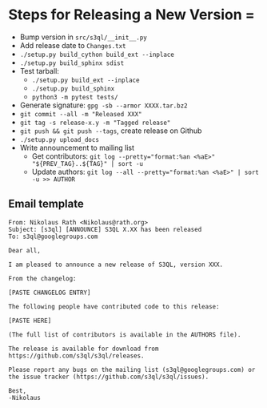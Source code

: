 # Steps for Releasing a New Version =

* Bump version in `src/s3ql/__init__.py`
* Add release date to `Changes.txt`
* `./setup.py build_cython build_ext --inplace`
* `./setup.py build_sphinx sdist`
* Test tarball:
  * `./setup.py build_ext --inplace`
  * `./setup.py build_sphinx`
  * `python3 -m pytest tests/`
* Generate signature: `gpg -sb --armor XXXX.tar.bz2`
* `git commit --all -m "Released XXX"`
* `git tag -s release-x.y -m "Tagged release"`
* `git push && git push --tags`, create release on Github
* `./setup.py upload_docs`
* Write announcement to mailing list
  * Get contributors: `git log --pretty="format:%an <%aE>" "${PREV_TAG}..${TAG}" | sort -u`
  * Update authors: `git log --all --pretty="format:%an <%aE>" | sort -u >> AUTHOR`

## Email template

```
From: Nikolaus Rath <Nikolaus@rath.org>
Subject: [s3ql] [ANNOUNCE] S3QL X.XX has been released
To: s3ql@googlegroups.com

Dear all,

I am pleased to announce a new release of S3QL, version XXX.

From the changelog:

[PASTE CHANGELOG ENTRY]

The following people have contributed code to this release:

[PASTE HERE]

(The full list of contributors is available in the AUTHORS file).

The release is available for download from
https://github.com/s3ql/s3ql/releases.

Please report any bugs on the mailing list (s3ql@googlegroups.com) or
the issue tracker (https://github.com/s3ql/s3ql/issues).

Best,
-Nikolaus
```
